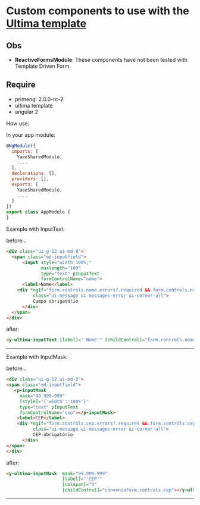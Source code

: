 # Custom components to use with the [Ultima template](http://www.primefaces.org/ultima-ng/#/)


## Obs

- __ReactiveFormsModule__: These components have not been tested with Template Driven Form.


## Require
- primeng: 2.0.0-rc-2
- ultima template
- angular 2

How use:

In your app module:

```js
@NgModule({
  imports: [
    YaeeSharedModule,
    ....
  ],
  declarations: [],
  providers: [],
  exports: [
    YaeeSharedModule,
    ....
  ]
})
export class AppModule {
}
```
Example with InputText:

before...
```html
<div class="ui-g-12 ui-md-8">
  <span class="md-inputfield">
      <input style="width:100%;"
             maxlength="100"
             type="text" pInputText
             formControlName="nome">
      <label>Nome</label>
    <div *ngIf="form.controls.nome.errors?.required && form.controls.nome.touched" 
          class="ui-message ui-messages-error ui-corner-all">
          Campo obrigatório
      </div>
  </span>
</div>
```
after:
```html
<y-ultima-inputText [label]="'Nome'" [childControl]="form.controls.nome" [colspan]="8"></y-ultima-inputText>
```
---


Example with InputMask:

before...
```html
<div class="ui-g-12 ui-md-3">
<span class="md-inputfield">
   <p-inputMask
     mask="99.999-999"
     [style]="{'width':'100%'}"
     type="text" pInputText
     formControlName="cep"></p-inputMask>
    <label>CEP</label>
    <div *ngIf="form.controls.cep.errors?.required && form.controls.cep.touched" 
          class="ui-message ui-messages-error ui-corner-all">
          CEP obrigatório
      </div>
</span>
</div>
```
after:
```html
<y-ultima-inputMask  mask="99.999-999"
                     [label]="'CEP'"
                     [colspan]="3"
                     [childControl]="convenioForm.controls.cep"></y-ultima-inputMask>
```
---
